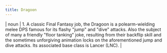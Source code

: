 ```yaml
---
title: Dragoon
---
```

| noun | 1.  	A classic Final Fantasy job, the Dragoon is a polearm-wielding melee DPS famous for its flashy "jump" and "dive" attacks. Also the subject of many a friendly "floor tanking" joke, resulting from their backflip skill and the sometimes unforgiving animation locks on the aforementioned jump and dive attacks. Its associated base class is Lancer (LNC).	|